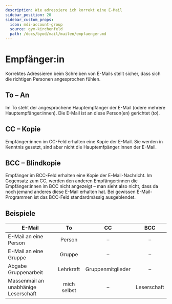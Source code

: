 ```yaml
---
description: Wie adressiere ich korrekt eine E-Mail
sidebar_position: 20
sidebar_custom_props:
  icon: mdi-account-group
  source: gym-kirchenfeld
  path: /docs/byod/mail/mailen/empfaenger.md
---
```


# Empfänger:in


Korrektes Adressieren beim Schreiben von E-Mails stellt sicher, dass sich die richtigen Personen angesprochen fühlen.

## To – An
Im To steht der angesprochene Hauptempfänger der E-Mail (odere mehrere Hauptempfänger:innen). Die E-Mail ist an diese Person(en) gerichtet (*to*).

## CC – Kopie
Empfänger:innen im CC-Feld erhalten eine Kopie der E-Mail. Sie werden in Kenntnis gesetzt, sind aber nicht die Hauptemfpänger:innen der E-Mail.

## BCC – Blindkopie
Empfänger im BCC-Feld erhalten eine Kopie der E-Mail-Nachricht. Im Gegensatz zum CC, werden den anderen Empfänger:innen die Empfänger:innen im BCC nicht angezeigt – man sieht also nicht, dass da noch jemand anderes diese E-Mail erhalten hat.
Bei gewissen E-Mail-Programmen ist das BCC-Feld standardmässig ausgeblendet.



## Beispiele

| E-Mail                               |     To      |        CC         |     BCC     |
| ------------------------------------ | :---------: | :---------------: | :---------: |
| E-Mail an eine Person                |   Person    |         –         |      –      |
| E-Mail an eine Gruppe                |   Gruppe    |         –         |      –      |
| Abgabe Gruppenarbeit                 |  Lehrkraft  | Gruppenmitglieder |      –      |
| Massenmail an unabhänige Leserschaft | mich selbst |         –         | Leserschaft |


